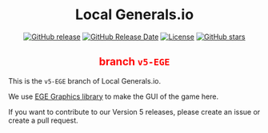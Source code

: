 <div align="center">
  <h1>Local Generals.io</h1>
  <a href="http://github.com/SZXC-WG/LocalGen-new/releases"><img alt="GitHub release" src="https://img.shields.io/github/release/SZXC-WG/LocalGen-new.svg" /></a>
  <a href="http://github.com/SZXC-WG/LocalGen-new/releases"><img alt="GitHub Release Date" src="https://img.shields.io/github/release-date/SZXC-WG/LocalGen-new.svg" /></a>
  <a href="http://github.com/SZXC-WG/LocalGen-new/LICENSE.md"><img alt="License" src="https://img.shields.io/github/license/SZXC-WG/LocalGen-new.svg" /></a>
  <a href="http://github.com/SZXC-WG/LocalGen-new/stargazers"><img alt="GitHub stars" src="https://img.shields.io/github/stars/SZXC-WG/LocalGen-new.svg?style=social" /></a>
  <h2 style="color:red">branch <code>v5-EGE</code></h2>
</div>

This is the `v5-EGE` branch of Local Generals.io.

We use [EGE Graphics library](http://xege.org) to make the GUI of the game here.

If you want to contribute to our Version 5 releases, please create an issue or create a pull request.
